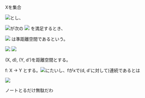 Xを集合

<img src="https://latex.codecogs.com/gif.latex?%5Cdpi%7B120%7D%20d%5Ex%3A%20X%20%5Ctimes%20X%5Crightarrow%20%5CBbb%20R">とし、

<img src="https://latex.codecogs.com/gif.latex?%5Cdpi%7B120%7D%20d%5Ex">が次の <img src="https://latex.codecogs.com/gif.latex?%5Cdpi%7B120%7D%20%5CBbb%20D_I%5CBbb%20D_%7BII%7D%5CBbb%20D_%7BIII%7D"> を満足するとき、

<img src="https://latex.codecogs.com/gif.latex?%5Cdpi%7B120%7D%20%28X%2C%20d%5Ex%29"> は準距離空間であるという。

<img src="https://latex.codecogs.com/gif.latex?%5Cdpi%7B120%7D%20%5CBbb%20D_I%5Ex%20%5Cforall%20x%2C%20y%20%5Cin%20X%2C%20d%5Ex%28x%2C%20y%29%20%5Cgeq%200">

<img src="https://latex.codecogs.com/gif.latex?%5Cdpi%7B120%7D%20%5Cforall%20x%20%5Cin%20X%2C%20d%5Ex%28x%2C%20x%29%20%3D%200">


(X, d), (Y, d')を距離空間とする。

f: X -> Y とする。<img src="https://latex.codecogs.com/gif.latex?%5Cdpi%7B120%7D%20x%20%5Cin%20X">にたいし、fがxで(d, d'に対して)連続であるとは

<img src="https://latex.codecogs.com/gif.latex?%5Cdpi%7B120%7D%20%5Cforall%20%5Cepsilon%20%3E%200%5C%20%5Cexists%20%5Cdelta%3E0">

ノートとるだけ無駄だわ
